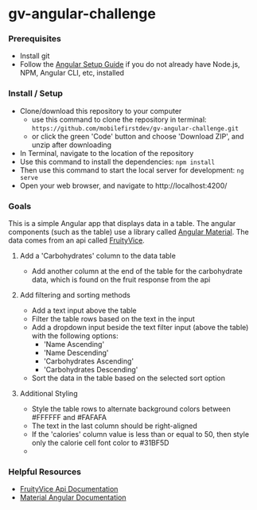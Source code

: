 # gv-angular-challenge

### Prerequisites

- Install git
- Follow the [Angular Setup Guide](https://angular.io/guide/setup-local) if you do not already have Node.js, NPM, Angular CLI, etc, installed

### Install / Setup

- Clone/download this repository to your computer
  - use this command to clone the repository in terminal: `https://github.com/mobilefirstdev/gv-angular-challenge.git`
  - or click the green 'Code' button and choose 'Download ZIP', and unzip after downloading
- In Terminal, navigate to the location of the repository
- Use this command to install the dependencies: `npm install`
- Then use this command to start the local server for development: `ng serve`
- Open your web browser, and navigate to http://localhost:4200/

### Goals

This is a simple Angular app that displays data in a table.
The angular components (such as the table) use a library called [Angular Material](https://material.angular.io/).
The data comes from an api called [FruityVice](https://www.fruityvice.com/).

1. Add a 'Carbohydrates' column to the data table
   - Add another column at the end of the table for the carbohydrate data, which is found on the fruit response from the api
   
2. Add filtering and sorting methods
   - Add a text input above the table
   - Filter the table rows based on the text in the input
   - Add a dropdown input beside the text filter input (above the table) with the following options:
     - 'Name Ascending'
     - 'Name Descending'
     - 'Carbohydrates Ascending'
     - 'Carbohydrates Descending'
   - Sort the data in the table based on the selected sort option

3. Additional Styling
   - Style the table rows to alternate background colors between #FFFFFF and #FAFAFA
   - The text in the last column should be right-aligned
   - If the 'calories' column value is less than or equal to 50, then style only the calorie cell font color to #31BF5D
   - 
### Helpful Resources

- [FruityVice Api Documentation](https://www.fruityvice.com/)
- [Material Angular Documentation](https://material.angular.io/components/categories)





